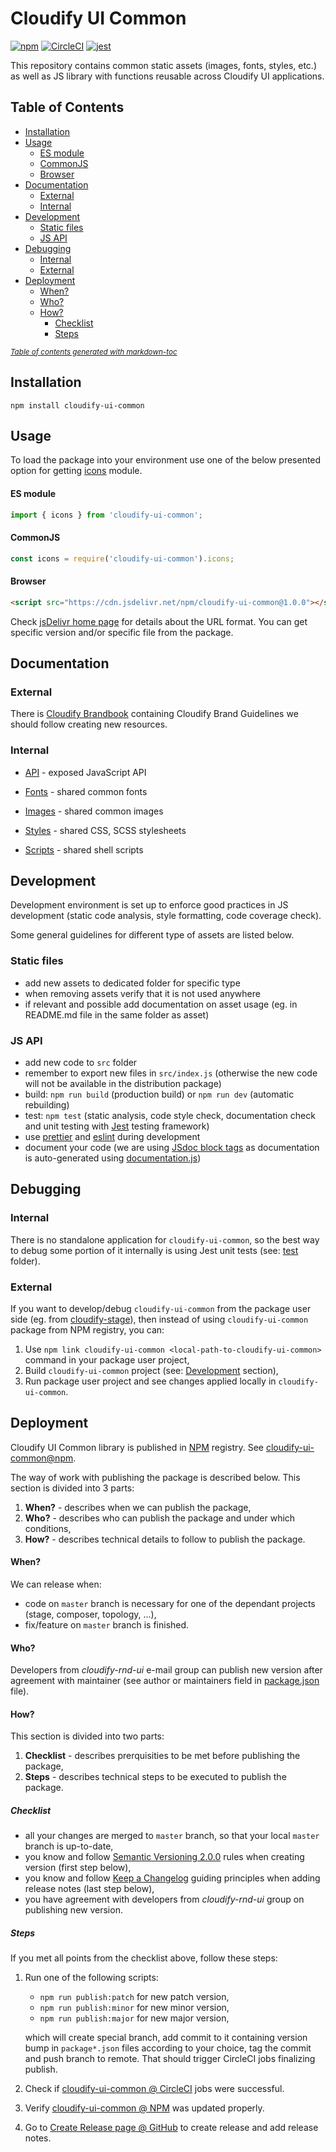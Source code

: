 # Cloudify UI Common

[![npm](https://img.shields.io/npm/v/cloudify-ui-common.svg?style=flat)](https://circleci.com/gh/cloudify-cosmo/cloudify-ui-common)
[![CircleCI](https://img.shields.io/circleci/project/github/cloudify-cosmo/cloudify-ui-common.svg?style=svg)](https://circleci.com/gh/cloudify-cosmo/cloudify-ui-common)
[![jest](https://img.shields.io/badge/tested_with-jest-99424f.svg)](https://github.com/facebook/jest)

This repository contains common static assets (images, fonts, styles, etc.) as well as JS library with functions reusable across Cloudify UI applications.

## Table of Contents

  * [Installation](#installation)
  * [Usage](#usage)
      - [ES module](#es-module)
      - [CommonJS](#commonjs)
      - [Browser](#browser)
  * [Documentation](#documentation)
    + [External](#external)
    + [Internal](#internal)
  * [Development](#development)
    + [Static files](#static-files)
    + [JS API](#js-api)
  * [Debugging](#debugging)
    + [Internal](#internal-1)
    + [External](#external-1)
  * [Deployment](#deployment)
      - [When?](#when-)
      - [Who?](#who-)
      - [How?](#how-)
        * [Checklist](#checklist)
        * [Steps](#steps)

<small><i><a href='http://ecotrust-canada.github.io/markdown-toc/'>Table of contents generated with markdown-toc</a></i></small>

## Installation

```npm
npm install cloudify-ui-common
```


## Usage

To load the package into your environment use one of the below presented option for getting [icons](./src/icons.js) module. 

#### ES module

```javascript
import { icons } from 'cloudify-ui-common';
```

#### CommonJS

```javascript
const icons = require('cloudify-ui-common').icons;
```

#### Browser

```html
<script src="https://cdn.jsdelivr.net/npm/cloudify-ui-common@1.0.0"></script>
```

Check [jsDelivr home page](https://www.jsdelivr.com/) for details about the URL format. You can get specific version and/or specific file from the package.


## Documentation

### External

There is [Cloudify Brandbook](https://drive.google.com/file/d/1KimyHFey_AoK2nKopRoo_CK-emZs7Pr_/view) containing Cloudify Brand Guidelines we should follow creating new resources.

### Internal

* [API](./src/README.md) - exposed JavaScript API 

* [Fonts](./fonts/README.md) - shared common fonts
* [Images](./images/README.md) - shared common images 
* [Styles](./styles/README.md) - shared CSS, SCSS stylesheets
* [Scripts](./scripts/README.md) - shared shell scripts


## Development

Development environment is set up to enforce good practices in JS development (static code analysis, style formatting, code coverage check). 

Some general guidelines for different type of assets are listed below. 

### Static files

- add new assets to dedicated folder for specific type 
- when removing assets verify that it is not used anywhere
- if relevant and possible add documentation on asset usage (eg. in README.md file in the same folder as asset)

### JS API

- add new code to `src` folder
- remember to export new files in `src/index.js` (otherwise the new code will not be available in the distribution package)
- build: `npm run build` (production build) or `npm run dev` (automatic rebuilding)
- test: `npm test` (static analysis, code style check, documentation check and unit testing with [Jest](https://jestjs.io/en/) testing framework) 
- use [prettier](https://prettier.io/) and [eslint](https://eslint.org/) during development
- document your code (we are using [JSdoc block tags](https://jsdoc.app/#block-tags) as documentation is auto-generated using [documentation.js](http://documentation.js.org))


## Debugging

### Internal

There is no standalone application for `cloudify-ui-common`, so the best way to debug some portion of it internally is using Jest unit tests (see: [test](./test) folder).

### External

If you want to develop/debug `cloudify-ui-common` from the package user side (eg. from [cloudify-stage](https://github.com/cloudify-cosmo/cloudify-stage)), then instead of using `cloudify-ui-common` package from NPM registry, you can:
 1. Use `npm link cloudify-ui-common <local-path-to-cloudify-ui-common>` command in your package user project,
 1. Build `cloudify-ui-common` project (see: [Development](#development) section), 
 1. Run package user project and see changes applied locally in `cloudify-ui-common`.   


## Deployment

Cloudify UI Common library is published in [NPM](https://www.npmjs.com) registry. See [cloudify-ui-common@npm](https://www.npmjs.com/package/cloudify-ui-common).

The way of work with publishing the package is described below. This section is divided into 3 parts:
1. **When?** - describes when we can publish the package,
1. **Who?** - describes who can publish the package and under which conditions,
1. **How?** - describes technical details to follow to publish the package. 

#### When?

We can release when:
- code on `master` branch is necessary for one of the dependant projects (stage, composer, topology, ...),
- fix/feature on `master` branch is finished.
 
#### Who?

Developers from _cloudify-rnd-ui_ e-mail group can publish new version after agreement with maintainer 
(see author or maintainers field in [package.json](./package.json) file).

#### How?

This section is divided into two parts:
1. **Checklist** - describes prerquisities to be met before publishing the package,
1. **Steps** - describes technical steps to be executed to publish the package.

##### Checklist

* all your changes are merged to `master` branch, so that your local `master` branch is up-to-date,
* you know and follow [Semantic Versioning 2.0.0](https://semver.org/#summary) rules when creating version (first step below),
* you know and follow [Keep a Changelog](https://keepachangelog.com/en/1.1.0/#how) guiding principles when adding release notes (last step below),
* you have agreement with developers from _cloudify-rnd-ui_ group on publishing new version.

##### Steps

If you met all points from the checklist above, follow these steps:

1. Run one of the following scripts:  
   
   * `npm run publish:patch` for new patch version,
   * `npm run publish:minor` for new minor version,
   * `npm run publish:major` for new major version,

   which will create special branch, add commit to it containing version bump in `package*.json` files according to your choice, tag the commit and push branch to remote. That should trigger CircleCI jobs finalizing publish.

1. Check if [cloudify-ui-common @ CircleCI](https://circleci.com/gh/cloudify-cosmo/cloudify-ui-common) jobs were successful.

1. Verify [cloudify-ui-common @ NPM](https://www.npmjs.com/package/cloudify-ui-common) was updated properly.

1. Go to [Create Release page @ GitHub](https://github.com/cloudify-cosmo/cloudify-ui-common/releases/new) to create release and add release notes.
